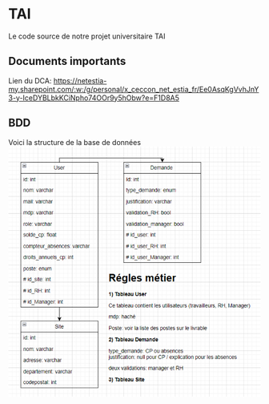 # TAI
Le code source de notre projet universitaire TAI


## Documents importants
Lien du DCA: https://netestia-my.sharepoint.com/:w:/g/personal/x_ceccon_net_estia_fr/Ee0AsqKgVvhJnY3-y-IceDYBLbkKCiNpho74OOr9y5hObw?e=F1D8A5


## BDD
Voici la structure de la base de données
![Drag Racing](Readme/Schema_relationnel_BDD.png)